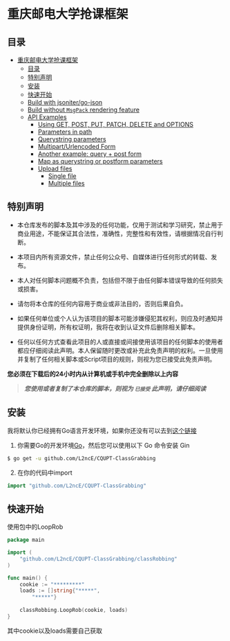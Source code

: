 # 重庆邮电大学抢课框架

## 目录
- [重庆邮电大学抢课框架](#重庆邮电大学抢课框架)
    - [目录](#目录)
    - [特别声明](#特别声明)
    - [安装](#安装)
    - [快速开始](#快速开始)
    - [Build with jsoniter/go-json](#build-with-json-replacement)
    - [Build without `MsgPack` rendering feature](#build-without-msgpack-rendering-feature)
    - [API Examples](#api-examples)
        - [Using GET, POST, PUT, PATCH, DELETE and OPTIONS](#using-get-post-put-patch-delete-and-options)
        - [Parameters in path](#parameters-in-path)
        - [Querystring parameters](#querystring-parameters)
        - [Multipart/Urlencoded Form](#multiparturlencoded-form)
        - [Another example: query + post form](#another-example-query--post-form)
        - [Map as querystring or postform parameters](#map-as-querystring-or-postform-parameters)
        - [Upload files](#upload-files)
            - [Single file](#single-file)
            - [Multiple files](#multiple-files)

## 特别声明

- 本仓库发布的脚本及其中涉及的任何功能，仅用于测试和学习研究，禁止用于商业用途，不能保证其合法性，准确性，完整性和有效性，请根据情况自行判断。

- 本项目内所有资源文件，禁止任何公众号、自媒体进行任何形式的转载、发布。

- 本人对任何脚本问题概不负责，包括但不限于由任何脚本错误导致的任何损失或损害。

- 请勿将本仓库的任何内容用于商业或非法目的，否则后果自负。

- 如果任何单位或个人认为该项目的脚本可能涉嫌侵犯其权利，则应及时通知并提供身份证明，所有权证明，我将在收到认证文件后删除相关脚本。

- 任何以任何方式查看此项目的人或直接或间接使用该项目的任何脚本的使用者都应仔细阅读此声明。本人保留随时更改或补充此免责声明的权利。一旦使用并复制了任何相关脚本或Script项目的规则，则视为您已接受此免责声明。

**您必须在下载后的24小时内从计算机或手机中完全删除以上内容**

> ***您使用或者复制了本仓库的脚本，则视为 `已接受` 此声明，请仔细阅读***

## 安装

我将默认你已经拥有Go语言开发环境，如果你还没有可以去到[这个链接](https://blog.csdn.net/weixin_44621343/article/details/117792504)

1. 你需要Go的开发环境[Go](https://golang.org/)，然后您可以使用以下 Go 命令安装 Gin
```sh
$ go get -u github.com/L2ncE/CQUPT-ClassGrabbing
```

2. 在你的代码中import

```go
import "github.com/L2ncE/CQUPT-ClassGrabbing"
```


## 快速开始
使用包中的LoopRob
```go
package main

import (
	"github.com/L2ncE/CQUPT-ClassGrabbing/classRobbing"
)

func main() {
	cookie := "*********"
	loads := []string{"*****",
		"*****"}
	
	classRobbing.LoopRob(cookie, loads)
}
```
其中cookie以及loads需要自己获取

